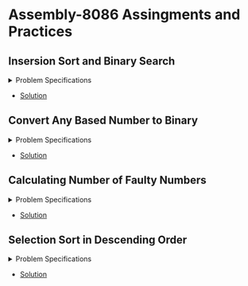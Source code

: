 # Assembly-8086 Assingments and Practices

## Insersion Sort and Binary Search
<div>
    <details>
        <summary>
            Problem Specifications
        </summary>
        <p>
            In this sessional you will implement insertion sort and binary search algorithm in assembly 
            language programming. You will take n integers as inputs from a user, sort them and display the 
            sorted array. Next you will take another integer as input from the user and search it in the sorted 
            array using binary search algorithm and display its index in the sorted array if it exists (Assume 
            that indices start from 1). In a nutshell, you have to implement the following algorithmic steps. 
            <ol type="1">
                <li>Take an integer n from the user.</li>
                <li>Go to Step 10 if n <=0</li>
                <li>Take n integers from the user.</li>
                <li>Sort them using insertion sort. </li>
                <li>Display the sorted array.</li>
                <li>Take an integer x from the user.</li>
                <li>
                    Use binary search to find x’s index in the  sorted array. Display the index if found, otherwise 
                    print ‘NOT FOUND’.
                </li>
                <li>For another search in the same array go to Step 6.</li>
                <li>Go to Step 1.</li>
                <li>End</li>
            </ol>  
            <br>
            <b>Note:</b> You can assume any form of number to be in the range of signed 16 bit register.
        </p>
    </details>
</div>

- [Solution]()

## Convert Any Based Number to Binary
<div>
    <details>
        <summary>
            Problem Specifications
        </summary>
        <p>
            Take a base value as input from the user. Then take an input N in the base value of given base. Convert the given number to binary and display. <br>
            <b>Note:</b> You can assume any form of number to be in the range of signed 16 bit register. 
        </p>
    </details>
</div>

- [Solution]()

## Calculating Number of Faulty Numbers
<div>
    <details>
        <summary>
            Problem Specifications
        </summary>
        <p>
            A <i>faulty</i> number is one for which the sum of its proper divisors is greater than the number itself. The proper divisors of a number are all the divisors except 1 and the number itself. For example, 12 is a faulty number because the sum of the proper divisors is 2+3+4+5=15 which is greater than 12. Write a program to take an integer number N as input and output the number of faulty numbers between 1 and N <br>
            <b>Note:</b> You can assume any form of number to be in the range of signed 16 bit register. 
        </p>
    </details>
</div>

- [Solution]()

## Selection Sort in Descending Order
<div>
    <details>
        <summary>
            Problem Specifications
        </summary>
        <p>
            Take N integers as inputs from the user. Sort them in descending order using selection sort and display the sorted array for every step of the selection sort operation. Finally print the sorted array. <br>
            <b>Note:</b> You can assume any form of number to be in the range of signed 16 bit register. 
        </p>
    </details>
</div>

- [Solution]()